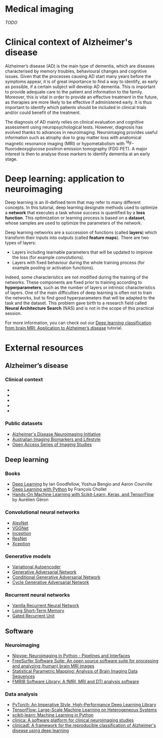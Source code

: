 # Medical imaging
*TODO*

# Clinical context of Alzheimer's disease

Alzheimer’s disease (AD) is the main type of dementia, which are diseases
characterised by memory troubles, behavioural changes and cognitive issues.
Given that the processes causing AD start many years before the symptoms
appear, it is of great importance to find a way to identify, as early as
possible, if a certain subject will develop AD dementia. This is important to
provide adequate care to the patient and information to the family. Moreover,
this is vital in order to provide an effective treatment in the future, as
therapies are more likely to be effective if administered early. It is thus
important to identify which patients should be included in clinical trials
and/or could benefit of the treatment.

The diagnosis of AD mainly relies on clinical evaluation and cognitive
assessment using neuropsychological tests. However, diagnosis has evolved
thanks to advances in neuroimaging. Neuroimaging provides useful information
such as atrophy due to gray matter loss with anatomical magnetic resonance
imaging (MRI) or hypometabolism with <sup>18</sup>F-fluorodeoxyglucose positron
emission tomography (FDG PET).  A major interest is then to analyse those
markers to identify dementia at an early stage.

# Deep learning: application to neuroimaging

Deep learning is an ill-defined term that may refer to many different concepts.
In this tutorial, deep learning designate methods used to optimize a **network**
that executes a task whose success is quantified by a **loss function**. This
optimization or learning process is based on a **dataset**, whose samples are
used to optimize the parameters of the network.

Deep learning networks are a succession of functions (called **layers**) which
transform their inputs into outputs (called **feature maps**).
There are two types of layers:

- Layers including learnable parameters that will be updated to improve the
  loss (for example convolutions).
- Layers with fixed behaviour during the whole training process (for example
  pooling or activation functions).

Indeed, some characteristics are not modified during the training of the
networks.  These components are fixed prior to training according to
**hyperparameters**, such as the number of layers or intrinsic characteristics
of layers. One of the main difficulties of deep learning is often not to train
the networks, but to find good hyperparameters that will be adapted to the task
and the dataset. This problem gave birth to a research field called **Neural
Architecture Search** (NAS) and is not in the scope of this practical session.

For more information, you can check out our [Deep learning classification from
brain MRI: Application to Alzheimer’s
disease](https://aramislab.paris.inria.fr/clinicadl/tuto/intro.html) tutorial.

# External resources

## Alzheimer’s disease

### Clinical context

*
*
*
*
*

### Public datasets

* [Alzheimer's Disease Neuroimaging Initiative](http://adni.loni.usc.edu)
* [Australian Imaging Biomarkers and Lifestyle](https://aibl.csiro.au/adni/index.html)
* [Open Access Series of Imaging Studies](https://www.oasis-brains.org)

## Deep learning

### Books

* [Deep Learning](https://www.deeplearningbook.org) by Ian Goodfellow, Yoshua Bengio and Aaron Courville
* [Deep Learning with Python](https://www.manning.com/books/deep-learning-with-python) by François Chollet
* [Hands-On Machine Learning with Scikit-Learn, Keras, and TensorFlow](https://www.oreilly.com/library/view/hands-on-machine-learning/9781492032632/) by Aurélien Géron

### Convolutional neural networks

* [AlexNet](https://dl.acm.org/doi/10.1145/3065386)
* [VGGNet](https://arxiv.org/pdf/1409.1556.pdf)
* [Inception](https://arxiv.org/pdf/1409.4842.pdf)
* [ResNet](https://arxiv.org/pdf/1512.03385.pdf)
* [Xception](https://arxiv.org/pdf/1610.02357.pdf)

### Generative models

* [Variational Autoencoder](https://arxiv.org/pdf/1312.6114.pdf)
* [Generative Adversarial Network](https://arxiv.org/pdf/1406.2661.pdf)
* [Conditional Generative Adversarial Network](https://arxiv.org/pdf/1411.1784.pdf)
* [Cycle Generative Adversarial Network](https://arxiv.org/pdf/1703.10593.pdf)

### Recurrent neural networks

* [Vanilla Recurrent Neural Network](https://www.nature.com/articles/323533a0)
* [Long Short-Term Memory](https://www.mitpressjournals.org/doi/abs/10.1162/neco.1997.9.8.1735?journalCode=neco)
* [Gated Recurrent Unit](https://arxiv.org/pdf/1406.1078.pdf)


## Software

### Neuroimaging

* [Nipype: Neuroimaging in Python - Pipelines and Interfaces](https://nipype.readthedocs.io)
* [FreeSurfer Software Suite: An open source software suite for processing and analyzing (human) brain MRI images](http://freesurfer.net)
* [Statistical Parametric Mapping: Analysis of Brain Imaging Data Sequences](https://www.fil.ion.ucl.ac.uk/spm/)
* [FMRIB Software Library: A fMRI, MRI and DTI analysis software](https://surfer.nmr.mgh.harvard.edu/fswiki/FSL)

### Data analysis

* [PyTorch: An Imperative Style, High-Performance Deep Learning Library](https://pytorch.org)
* [TensorFlow: Large-Scale Machine Learning on Heterogeneous Systems](https://www.tensorflow.org)
* [scikit-learn: Machine Learning in Python](https://scikit-learn.org)
* [clinica: A software platform for clinical neuroimaging studies](http://www.clinica.run)
* [clinicadl: A framework for the reproducible classification of Alzheimer's disease using deep learning](https://clinicadl.readthedocs.io)
